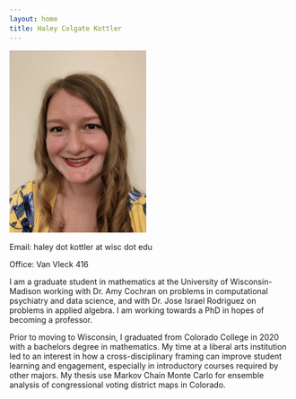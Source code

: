 ```yaml
---
layout: home
title: Haley Colgate Kottler
---
```


![Haley Colgate Kottler](/assets/images/headshot.jpg)

Email: haley dot kottler at wisc dot edu

Office: Van Vleck 416

I am a graduate student in mathematics at the University of Wisconsin-Madison working with Dr. Amy Cochran on problems in computational psychiatry and data science, and with Dr. Jose Israel Rodriguez on problems in applied algebra.  I am working towards a PhD in hopes of becoming a professor.

Prior to moving to Wisconsin, I graduated from Colorado College in 2020 with a bachelors degree in mathematics.  My time at a liberal arts institution led to an interest in how a cross-disciplinary framing can improve student learning and engagement, especially in introductory courses required by other majors.  My thesis use Markov Chain Monte Carlo for ensemble analysis of congressional voting district maps in Colorado.

